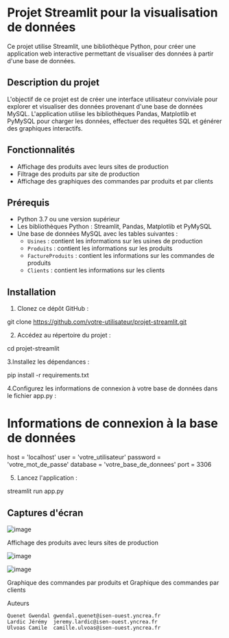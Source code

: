# Projet Streamlit pour la visualisation de données

Ce projet utilise Streamlit, une bibliothèque Python, pour créer une application web interactive permettant de visualiser des données à partir d'une base de données.

## Description du projet

L'objectif de ce projet est de créer une interface utilisateur conviviale pour explorer et visualiser des données provenant d'une base de données MySQL. L'application utilise les bibliothèques Pandas, Matplotlib et PyMySQL pour charger les données, effectuer des requêtes SQL et générer des graphiques interactifs.

## Fonctionnalités

- Affichage des produits avec leurs sites de production
- Filtrage des produits par site de production
- Affichage des graphiques des commandes par produits et par clients

## Prérequis

- Python 3.7 ou une version supérieur
- Les bibliothèques Python : Streamlit, Pandas, Matplotlib et PyMySQL
- Une base de données MySQL avec les tables suivantes :
  - `Usines` : contient les informations sur les usines de production
  - `Produits` : contient les informations sur les produits
  - `FactureProduits` : contient les informations sur les commandes de produits
  - `Clients` : contient les informations sur les clients

## Installation

1. Clonez ce dépôt GitHub :

git clone https://github.com/votre-utilisateur/projet-streamlit.git

2. Accédez au répertoire du projet :

cd projet-streamlit

3.Installez les dépendances :

pip install -r requirements.txt

4.Configurez les informations de connexion à votre base de données dans le fichier app.py :

# Informations de connexion à la base de données
host = 'localhost'
user = 'votre_utilisateur'
password = 'votre_mot_de_passe'
database = 'votre_base_de_donnees'
port = 3306

5. Lancez l'application :

streamlit run app.py

## Captures d'écran

![image](https://github.com/ggwendall/Ikeo/assets/48108275/f2c3a794-6648-43a0-9829-3c424f92c637)

Affichage des produits avec leurs sites de production

![image](https://github.com/ggwendall/Ikeo/assets/48108275/21793092-196f-4235-9950-6f43bee6a550)

![image](https://github.com/ggwendall/Ikeo/assets/48108275/d038add7-e20d-45b5-b0bc-51ab6aeb9c8f)

Graphique des commandes par produits et Graphique des commandes par clients

Auteurs

    Quenet Gwendal gwendal.quenet@isen-ouest.yncrea.fr
    Lardic Jérémy  jeremy.lardic@isen-ouest.yncrea.fr
    Ulvoas Camile  camille.ulvoas@isen-ouest.yncrea.fr

